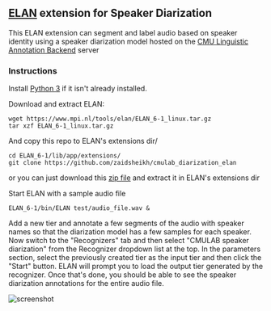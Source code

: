 ## [ELAN](https://archive.mpi.nl/tla/elan) extension for Speaker Diarization

This ELAN extension can segment and label audio based on speaker identity using a speaker diarization model hosted on the [CMU Linguistic Annotation Backend](https://github.com/neulab/cmulab) server

### Instructions

Install [Python 3](https://www.python.org/downloads/) if it isn't already installed.

Download and extract ELAN:
```
wget https://www.mpi.nl/tools/elan/ELAN_6-1_linux.tar.gz
tar xzf ELAN_6-1_linux.tar.gz
```

And copy this repo to ELAN's extensions dir/
```
cd ELAN_6-1/lib/app/extensions/
git clone https://github.com/zaidsheikh/cmulab_diarization_elan
```
or you can just download this [zip file](https://github.com/zaidsheikh/cmulab_diarization_elan/archive/refs/heads/main.zip) and extract it in ELAN's extensions dir

Start ELAN with a sample audio file

`ELAN_6-1/bin/ELAN test/audio_file.wav &`

Add a new tier and annotate a few segments of the audio with speaker names so that the diarization model has a few samples for each speaker. Now switch to the "Recognizers" tab and then select "CMULAB speaker diarization" from the Recognizer dropdown list at the top. In the parameters section, select the previously created tier as the input tier and then click the "Start" button. ELAN will prompt you to load the output tier generated by the recognizer. Once that's done, you should be able to see the speaker diarization annotations for the entire audio file.

![screenshot](https://user-images.githubusercontent.com/2358298/158424733-ecdb27c5-b303-460c-92fc-cb10d86eae1d.png)
